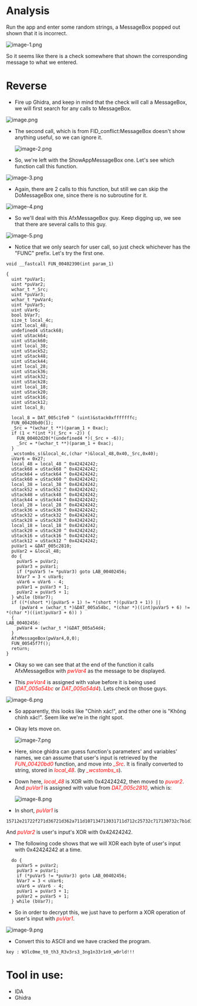 
# Analysis

Run the app and enter some random strings, a MessageBox popped out shown that it is incorrect.

  ![image-1.png](./image-1.png)

So it seems like there is a check somewhere that shown the corresponding message to what we entered.

# Reverse

* Fire up Ghidra, and keep in mind that the check will call a MessageBox, we will first search for any calls to MessageBox.

![image.png](./image.png)

* The second call, which is from FID_conflict:MessageBox doesn't show anything useful, so we can ignore it.

    ![image-2.png](./image-2.png)

* So, we're left with the ShowAppMessageBox one. Let's see which function call this function.

![image-3.png](./image-3.png)

* Again, there are 2 calls to this function, but still we can skip the DoMessageBox one, since there is no subroutine for it.

![image-4.png](./image-4.png)

* So we'll deal with this AfxMessageBox guy. Keep digging up, we see that there are several calls to this guy. 

![image-5.png](./image-5.png)

* Notice that we only search for user call, so just check whichever has the "FUNC" prefix. Let's try the first one.

```
void __fastcall FUN_00402390(int param_1)

{
  uint *puVar1;
  uint *puVar2;
  wchar_t *_Src;
  uint *puVar3;
  wchar_t *pwVar4;
  uint *puVar5;
  uint uVar6;
  bool bVar7;
  size_t local_4c;
  uint local_48;
  undefined4 uStack68;
  uint uStack64;
  uint uStack60;
  uint local_38;
  uint uStack52;
  uint uStack48;
  uint uStack44;
  uint local_28;
  uint uStack36;
  uint uStack32;
  uint uStack28;
  uint local_18;
  uint uStack20;
  uint uStack16;
  uint uStack12;
  uint local_8;
  
  local_8 = DAT_005c1fe0 ^ (uint)&stack0xfffffffc;
  FUN_00420bd0(1);
  _Src = *(wchar_t **)(param_1 + 0xac);
  if (1 < *(int *)(_Src + -2)) {
    FUN_00402d20(*(undefined4 *)(_Src + -6));
    _Src = *(wchar_t **)(param_1 + 0xac);
  }
  _wcstombs_s(&local_4c,(char *)&local_48,0x40,_Src,0x40);
  uVar6 = 0x27;
  local_48 = local_48 ^ 0x42424242;
  uStack68 = uStack68 ^ 0x42424242;
  uStack64 = uStack64 ^ 0x42424242;
  uStack60 = uStack60 ^ 0x42424242;
  local_38 = local_38 ^ 0x42424242;
  uStack52 = uStack52 ^ 0x42424242;
  uStack48 = uStack48 ^ 0x42424242;
  uStack44 = uStack44 ^ 0x42424242;
  local_28 = local_28 ^ 0x42424242;
  uStack36 = uStack36 ^ 0x42424242;
  uStack32 = uStack32 ^ 0x42424242;
  uStack28 = uStack28 ^ 0x42424242;
  local_18 = local_18 ^ 0x42424242;
  uStack20 = uStack20 ^ 0x42424242;
  uStack16 = uStack16 ^ 0x42424242;
  uStack12 = uStack12 ^ 0x42424242;
  puVar1 = &DAT_005c2810;
  puVar2 = &local_48;
  do {
    puVar5 = puVar2;
    puVar3 = puVar1;
    if (*puVar5 != *puVar3) goto LAB_00402456;
    bVar7 = 3 < uVar6;
    uVar6 = uVar6 - 4;
    puVar1 = puVar3 + 1;
    puVar2 = puVar5 + 1;
  } while (bVar7);
  if ((*(short *)(puVar5 + 1) != *(short *)(puVar3 + 1)) ||
     (pwVar4 = (wchar_t *)&DAT_005a54bc, *(char *)((int)puVar5 + 6) != *(char *)((int)puVar3 + 6)) )
  {
LAB_00402456:
    pwVar4 = (wchar_t *)&DAT_005a54d4;
  }
  AfxMessageBox(pwVar4,0,0);
  FUN_00545f7f();
  return;
}
```

* Okay so we can see that at the end of the function it calls AfxMessageBox with <span style="color:red">*pwVar4*</span> as the message to be displayed.  

* This <span style="color:red">*pwVar4*</span> is assigned with value before it is being used (<span style="color:red">*DAT_005a54bc*</span> or <span style="color:red">*DAT_005a54d4*</span>). Lets check on those guys.

![image-6.png](./image-6.png)

* So apparently, this looks like "Chính xác!", and the other one is "Không chính xác!". Seem like we're in the right spot. 

* Okay lets move on. 

  ![image-7.png](./image-7.png) 

* Here, since ghidra can guess function's parameters' and variables' names, we can assume that user's input is retrieved by the <span style="color:red">*FUN_00420bd0*</span> function, and move into <span style="color:red">*_Src*</span>. It is finally converted to string, stored in <span style="color:red">*local_48*</span>. (by <span style="color:red">*_wcstombs_s*</span>).

* Down here, <span style="color:red">*local_48*</span> is XOR with 0x42424242, then moved to  <span style="color:red">*puvar2*</span>. And <span style="color:red">*puVar1*</span> is assigned with value from  <span style="color:red">*DAT_005c2810*</span>, which is: 

  ![image-8.png](./image-8.png)

* In short, <span style="color:red">*puVar1*</span> is 
```
15712e21722f271d36721d362a711d107134713031711d712c25732c717130732c7b1d3572302e26636363
```
And <span style="color:red">*puVar2*</span> is user's input's XOR with 0x42424242.

* The following code shows that we will XOR each byte of user's input with 0x42424242 at a time. 
```
  do {
    puVar5 = puVar2;
    puVar3 = puVar1;
    if (*puVar5 != *puVar3) goto LAB_00402456;
    bVar7 = 3 < uVar6;
    uVar6 = uVar6 - 4;
    puVar1 = puVar3 + 1;
    puVar2 = puVar5 + 1;
  } while (bVar7);
```

* So in order to decrypt this, we just have to perform a XOR operation of user's input with <span style="color:red">*puVar1*</span>.

![image-9.png](./image-9.png)

* Convert this to ASCII and we have cracked the program.

```
key : W3lc0me_t0_th3_R3v3rs3_3ng1n33r1n9_w0rld!!!
```

# Tool in use: 
* IDA
* Ghidra

